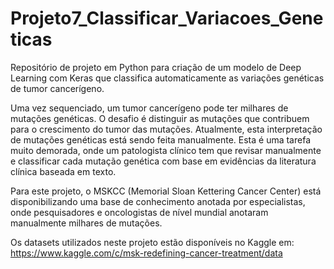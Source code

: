 # Projeto7_Classificar_Variacoes_Geneticas
Repositório de projeto em Python para criação de um modelo de Deep Learning com Keras que classifica automaticamente as variações genéticas de tumor cancerígeno.

Uma vez sequenciado, um tumor cancerígeno pode ter milhares de 
mutações genéticas. O desafio é distinguir as mutações que contribuem para o 
crescimento do tumor das mutações.
Atualmente, esta interpretação de mutações genéticas está sendo feita 
manualmente. Esta é uma tarefa muito demorada, onde um patologista clínico tem 
que revisar manualmente e classificar cada mutação genética com base em 
evidências da literatura clínica baseada em texto.

Para este projeto, o MSKCC (Memorial Sloan Kettering Cancer Center) está 
disponibilizando uma base de conhecimento anotada por especialistas, onde 
pesquisadores e oncologistas de nível mundial anotaram manualmente milhares 
de mutações.

Os datasets utilizados neste projeto estão disponíveis no Kaggle em: 
https://www.kaggle.com/c/msk-redefining-cancer-treatment/data
